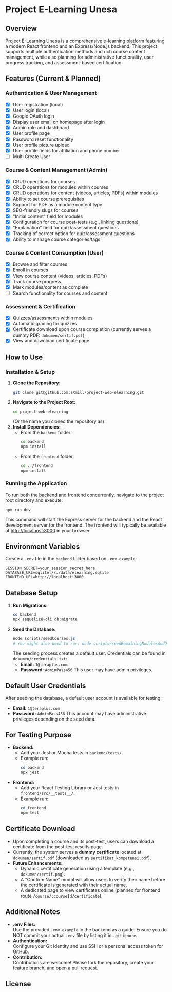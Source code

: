 # Project E-Learning Unesa

## Overview
Project E-Learning Unesa is a comprehensive e-learning platform featuring a modern React frontend and an Express/Node.js backend. This project supports multiple authentication methods and rich course content management, while also planning for administrative functionality, user progress tracking, and assessment-based certification.

## Features (Current & Planned)

### Authentication & User Management
- [x] User registration (local)
- [x] User login (local)
- [x] Google OAuth login
- [x] Display user email on homepage after login
- [x] Admin role and dashboard
- [x] User profile page
- [x] Password reset functionality
- [x] User profile picture upload
- [x] User profile fields for affiliation and phone number
- [ ] Multi Create User

### Course & Content Management (Admin)
- [x] CRUD operations for courses
- [x] CRUD operations for modules within courses
- [x] CRUD operations for content (videos, articles, PDFs) within modules
- [x] Ability to set course prerequisites
- [x] Support for PDF as a module content type
- [x] SEO-friendly slugs for courses
- [x] "Initial content" field for modules
- [x] Configuration for course post-tests (e.g., linking questions)
- [x] "Explanation" field for quiz/assessment questions
- [x] Tracking of correct option for quiz/assessment questions
- [x] Ability to manage course categories/tags

### Course & Content Consumption (User)
- [x] Browse and filter courses
- [x] Enroll in courses
- [x] View course content (videos, articles, PDFs)
- [x] Track course progress
- [x] Mark modules/content as complete
- [ ] Search functionality for courses and content

### Assessment & Certification
- [x] Quizzes/assessments within modules
- [x] Automatic grading for quizzes
- [x] Certificate download upon course completion (currently serves a dummy PDF: `dokumen/sertif.pdf`)
- [x] View and download certificate page 

## How to Use

### Installation & Setup
1. **Clone the Repository:**
   ```bash
   git clone git@github.com:zXmill/project-web-elearning.git
   ```
2. **Navigate to the Project Root:**
   ```bash
   cd project-web-elearning 
   ```
   (Or the name you cloned the repository as)
3. **Install Dependencies:**
   - From the `backend` folder:
     ```bash
     cd backend
     npm install
     ```
   - From the `frontend` folder:
     ```bash
     cd ../frontend
     npm install
     ```

### Running the Application
To run both the backend and frontend concurrently, navigate to the project root directory and execute:
```bash
npm run dev
```
This command will start the Express server for the backend and the React development server for the frontend.
The frontend will typically be available at [http://localhost:3000](http://localhost:3000) in your browser.

## Environment Variables

Create a `.env` file in the `backend` folder based on `.env.example`:

```
SESSION_SECRET=your_session_secret_here
DATABASE_URL=sqlite://./data/elearning.sqlite
FRONTEND_URL=http://localhost:3000
```

## Database Setup

1. **Run Migrations:**
   ```powershell
   cd backend
   npx sequelize-cli db:migrate
   ```
2. **Seed the Database:**
   ```powershell
   node scripts/seedCourses.js
   # You might also need to run: node scripts/seedRemainingModulesAndQuestions.js
   ```
   The seeding process creates a default user. Credentials can be found in `dokumen/credentials.txt`:
   - **Email:** `1@teraplus.com`
   - **Password:** `AdminPass456`
   This user may have admin privileges.

## Default User Credentials
After seeding the database, a default user account is available for testing:
- **Email:** `1@teraplus.com`
- **Password:** `AdminPass456`
This account may have administrative privileges depending on the seed data.

## For Testing Purpose

- **Backend:**
  - Add your Jest or Mocha tests in `backend/tests/`.
  - Example run:
    ```powershell
    cd backend
    npx jest
    ```
- **Frontend:**
  - Add your React Testing Library or Jest tests in `frontend/src/__tests__/`.
  - Example run:
    ```powershell
    cd frontend
    npm test
    ```

## Certificate Download

- Upon completing a course and its post-test, users can download a certificate from the post-test results page.
- Currently, the system serves a **dummy certificate** located at `dokumen/sertif.pdf` (downloaded as `sertifikat_kompetensi.pdf`).
- **Future Enhancements:**
    - Dynamic certificate generation using a template (e.g., `dokumen/sertif.png`).
    - A "Confirm Name" modal will allow users to verify their name before the certificate is generated with their actual name.
    - A dedicated page to view certificates online (planned for frontend route `/course/:courseId/certificate`).

## Additional Notes
- **.env Files:**  
  Use the provided `.env.example` in the backend as a guide. Ensure you do NOT commit your actual `.env` file by listing it in `.gitignore`.
- **Authentication:**  
  Configure your Git identity and use SSH or a personal access token for GitHub.
- **Contribution:**  
  Contributions are welcome! Please fork the repository, create your feature branch, and open a pull request.

## License
